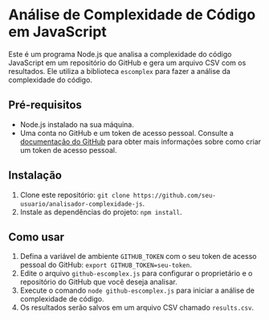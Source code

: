 # Análise de Complexidade de Código em JavaScript

Este é um programa Node.js que analisa a complexidade do código JavaScript em um repositório do GitHub e gera um arquivo CSV com os resultados. Ele utiliza a biblioteca `escomplex` para fazer a análise da complexidade do código.

## Pré-requisitos

- Node.js instalado na sua máquina.
- Uma conta no GitHub e um token de acesso pessoal. Consulte a [documentação do GitHub](https://docs.github.com/en/authentication/keeping-your-account-and-data-secure/creating-a-personal-access-token) para obter mais informações sobre como criar um token de acesso pessoal.

## Instalação

1. Clone este repositório: `git clone https://github.com/seu-usuario/analisador-complexidade-js`.
2. Instale as dependências do projeto: `npm install`.

## Como usar

1. Defina a variável de ambiente `GITHUB_TOKEN` com o seu token de acesso pessoal do GitHub: `export GITHUB_TOKEN=seu-token`.
2. Edite o arquivo `github-escomplex.js` para configurar o proprietário e o repositório do GitHub que você deseja analisar.
3. Execute o comando `node github-escomplex.js` para iniciar a análise de complexidade de código.
4. Os resultados serão salvos em um arquivo CSV chamado `results.csv`.
